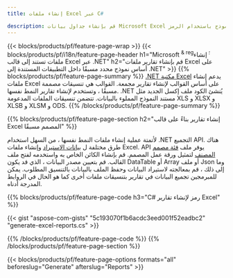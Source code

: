 ```yaml
---
title: إنشاء ملفات Excel عبر C#

description: قم بإنشاء جداول بيانات Microsoft Excel من ورقة نموذج باستخدام الرمز C#
---
```

{{< blocks/products/pf/feature-page-wrap >}}
{{< blocks/products/pf/i18n/feature-page-header h1="Microsoft <sup> & reg؛ </sup> إنشاء ملفات تستند إلى قالب Excel عبر .NET" h2="قم بإنشاء تقارير ملفات Excel على أساس نموذج محدد مسبقًا داخل التطبيقات المستندة إلى .NET" >}}
{{% blocks/products/pf/feature-page-summary %}}
[.NET مكتبة Excel](/cells/net/) يدعم إنشاء ملفات Excel على أساس القوالب لإنشاء تقارير مجمعة. القوالب هي تنسيقات مصممة مسبقًا ، وتستخدم لإنشاء تقارير النمط نفسها. .NET يُنشئ الكود ملف إكسل الجديد مثل مستند النموذج المملوء بالبيانات. تتضمن تنسيقات الملفات المدعومة XLS و XLSX و XLSB و XLSM و ODS.
{{% /blocks/products/pf/feature-page-summary %}}

{{% blocks/products/pf/feature-page-section h2="إنشاء تقارير بناءً على قالب Excel المصمم مسبقًا" %}}

لأتمتة عملية إنشاء ملفات النمط نفسها ، من السهل استخدام .NET التجميع API. هناك طرق مختلفة ل [بيانات الاستيراد](https://docs.aspose.com/cells/net/import-data-into-worksheet/#importing-data-from-json) وإنشاء ملفات Excel. API يوفر ملف [فئة مصمم المصنف](https://reference.aspose.com/cells/net/aspose.cells/workbookdesigner) لتمثيل ورقة عمل المصمم. قم بإنشاء الكائن الخاص به واستخدمه لفتح ملف القالب. قم بتعيين مصدر البيانات ، الذي قد يكون DataTable أو Array أو ملف Json وما إلى ذلك ، قم بمعالجته لاستيراد البيانات وحفظ الملف بالبيانات بالتنسيق المطلوب. يمكن للمبرمجين تجميع البيانات في تقارير بتنسيقات ملفات أخرى كما هو الحال في الروابط المدرجة أدناه.



{{% blocks/products/pf/feature-page-code h3="C# رمز لإنشاء تقارير Excel" %}}

{{< gist "aspose-com-gists" "5c193070f1b6acdc3eed001f52eadbc2" "generate-excel-reports.cs" >}}

{{% /blocks/products/pf/feature-page-code %}}
{{% /blocks/products/pf/feature-page-section %}}

{{< blocks/products/pf/feature-page-options formats="all" beforeslug="Generate" afterslug="Reports" >}}

